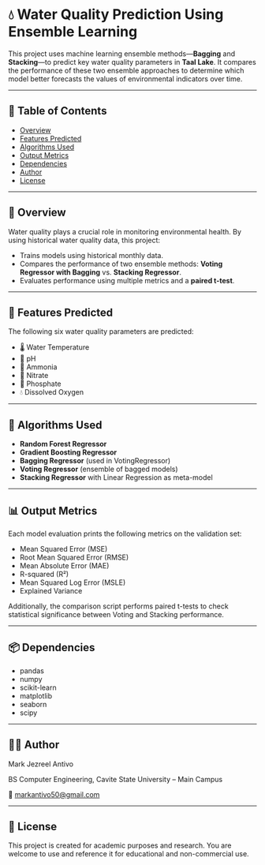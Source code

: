 # 💧 Water Quality Prediction Using Ensemble Learning

This project uses machine learning ensemble methods—**Bagging** and **Stacking**—to predict key water quality parameters in **Taal Lake**. It compares the performance of these two ensemble approaches to determine which model better forecasts the values of environmental indicators over time.

---

## 📌 Table of Contents

- [Overview](#overview)
- [Features Predicted](#features-predicted)
- [Algorithms Used](#algorithms-used)
- [Output Metrics](#output-metrics)
- [Dependencies](#dependencies)
- [Author](#author)
- [License](#license)

---

## 🧠 Overview

Water quality plays a crucial role in monitoring environmental health. By using historical water quality data, this project:
- Trains models using historical monthly data.
- Compares the performance of two ensemble methods: **Voting Regressor with Bagging** vs. **Stacking Regressor**.
- Evaluates performance using multiple metrics and a **paired t-test**.

---

## 🔬 Features Predicted

The following six water quality parameters are predicted:

- 🌡️ Water Temperature  
- 🧪 pH  
- 🧫 Ammonia  
- 🧬 Nitrate  
- 🧂 Phosphate  
- 💧 Dissolved Oxygen  

---

## 🤖 Algorithms Used

- **Random Forest Regressor**  
- **Gradient Boosting Regressor**  
- **Bagging Regressor** (used in VotingRegressor)
- **Voting Regressor** (ensemble of bagged models)
- **Stacking Regressor** with Linear Regression as meta-model

---

## 📊 Output Metrics

Each model evaluation prints the following metrics on the validation set:

- Mean Squared Error (MSE)
- Root Mean Squared Error (RMSE)
- Mean Absolute Error (MAE)
- R-squared (R²)
- Mean Squared Log Error (MSLE)
- Explained Variance

Additionally, the comparison script performs paired t-tests to check statistical significance between Voting and Stacking performance.

---

## 📦 Dependencies

- pandas
- numpy
- scikit-learn
- matplotlib
- seaborn
- scipy

---

## 👨‍💻 Author
Mark Jezreel Antivo

BS Computer Engineering, Cavite State University – Main Campus

📧 markantivo50@gmail.com

---

## 📄 License
This project is created for academic purposes and research. You are welcome to use and reference it for educational and non-commercial use.